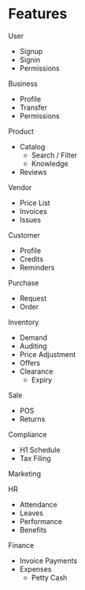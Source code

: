# Features
User
  - Signup
  - Signin
  - Permissions

Business
  - Profile
  - Transfer
  - Permissions

Product
  - Catalog
      - Search / Filter
      - Knowledge
  - Reviews
    
Vendor
  - Price List
  - Invoices
  - Issues
  
Customer
  - Profile
  - Credits
  - Reminders

Purchase
  - Request
  - Order
  
Inventory
  - Demand
  - Auditing
  - Price Adjustment
  - Offers
  - Clearance
    -  Expiry

Sale
  - POS
  - Returns

Compliance
  -  H1 Schedule
  -  Tax Filing

Marketing

HR
  - Attendance
  - Leaves
  - Performance
  - Benefits

Finance
  - Invoice Payments
  - Expenses
    -  Petty Cash
